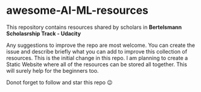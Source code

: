 # awesome-AI-ML-resources
This repository contains resources shared by scholars in **Bertelsmann Scholasrship Track - Udacity**

Any suggestions to improve the repo are most welcome. You can create the issue and describe briefly what you can add to improve this collection of resources.
This is the initial change in this repo. I am planning to create a Static Website where all of the resources can be stored all together. This will surely help for the beginners too.

Donot forget to follow and star this repo 😉
